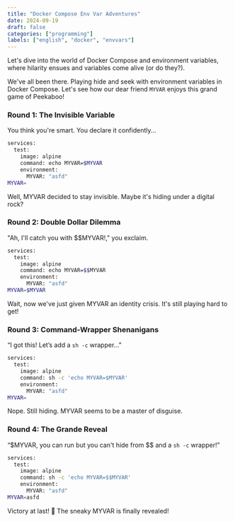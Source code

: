 ```yaml
---
title: "Docker Compose Env Var Adventures"
date: 2024-09-19
draft: false
categories: ["programming"]
labels: ["english", "docker", "envvars"]
---
```


Let's dive into the world of Docker Compose and environment variables, where
hilarity ensues and variables come alive (or do they?).

We've all been there. Playing hide and seek with environment variables in
Docker Compose. Let's see how our dear friend `MYVAR` enjoys this grand game of
Peekaboo!

### Round 1: The Invisible Variable
You think you're smart. You declare it confidently...

```bash
services:
  test:
    image: alpine
    command: echo MYVAR=$MYVAR
    environment:
      MYVAR: "asfd"
MYVAR=
```
Well, MYVAR decided to stay invisible. Maybe it's hiding under a digital rock?

### Round 2: Double Dollar Dilemma
"Ah, I'll catch you with $$MYVAR!," you exclaim.

```bash
services:
  test:
    image: alpine
    command: echo MYVAR=$$MYVAR
    environment:
      MYVAR: "asfd"
MYVAR=$MYVAR
```
Wait, now we've just given MYVAR an identity crisis. It's still playing hard to
get!

### Round 3: Command-Wrapper Shenanigans
“I got this! Let’s add a `sh -c` wrapper…”

```bash
services:
  test:
    image: alpine
    command: sh -c 'echo MYVAR=$MYVAR'
    environment:
      MYVAR: "asfd"
MYVAR=
```
Nope. Still hiding. MYVAR seems to be a master of disguise.

### Round 4: The Grande Reveal
“$MYVAR, you can run but you can't hide from $$ and a `sh -c` wrapper!”

```bash
services:
  test:
    image: alpine
    command: sh -c 'echo MYVAR=$$MYVAR'
    environment:
      MYVAR: "asfd"
MYVAR=asfd
```

Victory at last! 🎉 The sneaky MYVAR is finally revealed!
